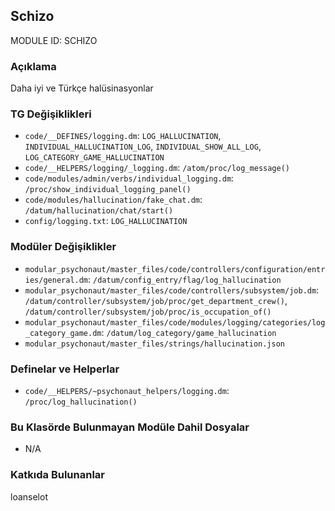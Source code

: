 ## Schizo

MODULE ID: SCHIZO

### Açıklama

Daha iyi ve Türkçe halüsinasyonlar

### TG Değişiklikleri

- `code/__DEFINES/logging.dm`: `LOG_HALLUCINATION`, `INDIVIDUAL_HALLUCINATION_LOG`, `INDIVIDUAL_SHOW_ALL_LOG`, `LOG_CATEGORY_GAME_HALLUCINATION`
- `code/__HELPERS/logging/_logging.dm`: `/atom/proc/log_message()`
- `code/modules/admin/verbs/individual_logging.dm`: `/proc/show_individual_logging_panel()`
- `code/modules/hallucination/fake_chat.dm`: `/datum/hallucination/chat/start()`
- `config/logging.txt`: `LOG_HALLUCINATION`

### Modüler Değişiklikler

- `modular_psychonaut/master_files/code/controllers/configuration/entries/general.dm`: `/datum/config_entry/flag/log_hallucination`
- `modular_psychonaut/master_files/code/controllers/subsystem/job.dm`: `/datum/controller/subsystem/job/proc/get_department_crew()`, `/datum/controller/subsystem/job/proc/is_occupation_of()`
- `modular_psychonaut/master_files/code/modules/logging/categories/log_category_game.dm`: `/datum/log_category/game_hallucination`
- `modular_psychonaut/master_files/strings/hallucination.json`

### Definelar ve Helperlar

- `code/__HELPERS/~psychonaut_helpers/logging.dm`: `/proc/log_hallucination()`

### Bu Klasörde Bulunmayan Modüle Dahil Dosyalar

- N/A

### Katkıda Bulunanlar

loanselot
